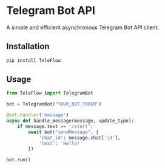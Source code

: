 # Telegram Bot API

A simple and efficient asynchronous Telegram Bot API client.

## Installation

```bash
pip install TeleFlow
```

## Usage

```python
from TeleFlow import TelegramBot

bot = TelegramBot("YOUR_BOT_TOKEN")

@bot.handler('message')
async def handle_message(message, update_type):
    if message.text == '/start':
        await bot("sendMessage", {
            'chat_id': message.chat['id'],
            'text': 'Hello!'
        })

bot.run()
```
